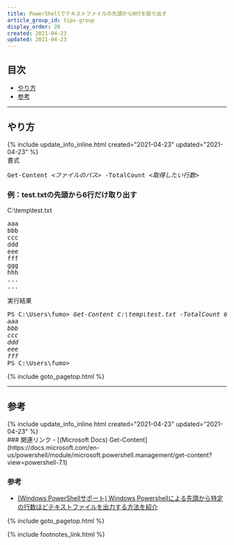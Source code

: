 ```yaml
---
title: PowerShellでテキストファイルの先頭からN行を取り出す
article_group_id: tips-group
display_order: 20
created: 2021-04-23
updated: 2021-04-23
---
```


## <a name="index">目次</a>

<ul id="index_ul">
<li><a href="#method">やり方</a></li>
<li><a href="#reference">参考</a></li>
</ul>

* * *
## <a name="method">やり方</a>
<div class="chapter-updated">{% include update_info_inline.html created="2021-04-23" updated="2021-04-23" %}</div>
<div class="code-box-syntax">
<div class="title">書式</div>
<pre>
Get-Content <em>&lt;ファイルのパス&gt;</em> -TotalCount <em>&lt;取得したい行数&gt;</em>
</pre>
</div>

### 例：test.txtの先頭から6行だけ取り出す
<div class="code-box-input">
<div class="title">C:\temp\test.txt</div>
<pre>
aaa
bbb
ccc
ddd
eee
fff
ggg
hhh
...
...
</pre>
</div>

<div class="code-box-output">
<div class="title">実行結果</div>
<pre>
PS C:\Users\fumo&gt; <em class="command">Get-Content C:\temp\test.txt -TotalCount 6</em>
<em>aaa
bbb
ccc
ddd
eee
fff</em>
PS C:\Users\fumo&gt;
</pre>
</div>

{% include goto_pagetop.html %}

* * *
## <a name="reference">参考</a>
<div class="chapter-updated">{% include update_info_inline.html created="2021-04-23" updated="2021-04-23" %}</div>
### 関連リンク
- [(Microsoft Docs) Get-Content](https://docs.microsoft.com/en-us/powershell/module/microsoft.powershell.management/get-content?view=powershell-7.1)

### 参考
- [(Windows PowerShellサポート) Windows Powershellによる先頭から特定の行数ほどテキストファイルを出力する方法を紹介](https://www.wannko.net/powershell/file/get-content1.html)

{% include goto_pagetop.html %}

{% include footnotes_link.html %}
